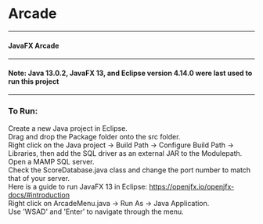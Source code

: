 # Arcade
---
#### JavaFX Arcade
---
#### Note: Java 13.0.2, JavaFX 13, and Eclipse version 4.14.0 were last used to run this project
---
### To Run:
Create a new Java project in Eclipse.  
Drag and drop the Package folder onto the src folder.  
Right click on the Java project -> Build Path -> Configure Build Path -> Libraries, then add the SQL driver as an external JAR to the Modulepath.  
Open a MAMP SQL server.  
Check the ScoreDatabase.java class and change the port number to match that of your server.  
Here is a guide to run JavaFX 13 in Eclipse: https://openjfx.io/openjfx-docs/#introduction  
Right click on ArcadeMenu.java -> Run As -> Java Application.  
Use 'WSAD' and 'Enter' to navigate through the menu.
